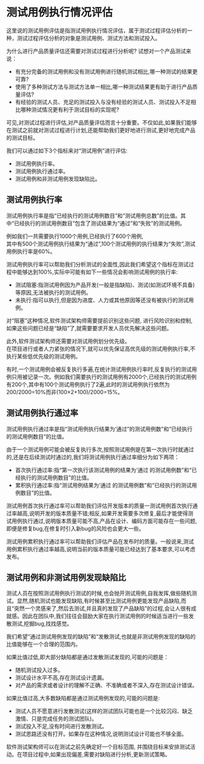 # 测试用例执行情况评估

这里说的测试用例评估是指测试用例执行情况评估，属于测试过程评估分析的一种，测试过程评估分析的对象是测试用例、测试方法和测试投入。

为什么进行产品质量评估还需要对测试过程进行分析呢?
试想对一个产品测试来说：   
- 有充分完备的测试用例和没有测试用例进行随机测试相比,哪一种测试的结果更可靠?
- 使用了多种测试方法与测试方法单一相比,哪一种测试结果更有助于进行产品质量评估?
- 有经验的测试人员、充足的测试投入与没有经验的测试人员、测试投入不足相比哪种测试情况更有利于测试目标的实现呢?

可见,对测试过程进行评估,对产品质量评估而言十分重要。不仅如此,如果我们能够在测试之前就对测试过程进行计划,还能帮助我们更好地进行测试,更好地完成产品的测试目标。

我们可以通过如下3个指标来对“测试用例”进行评估:   
- 测试用例执行率。
- 测试用例执行通过率。
- 测试用例和非测试用例发现缺陷比。

## 测试用例执行率

测试用例执行率是指“已经执行的测试用例数目”和“测试用例总数”的比值。其中“已经执行的测试用例数目”包含了测试结果为“通过”和“失败”的测试用例。

例如我们一共需要执行1000个用例,已经执行了600个用例,   
其中有500个测试用例执行结果为“通过”,100个测试用例的执行结果为“失败”,测试用例执行率是60%。

测试用例执行率可以帮助我们分析测试的全面性,因此我们希望这个指标在测试过程中能够达到100%,实际中可能有如下一些情况会影响测试用例的执行率:   
- 测试阻塞:指测试用例因为产品开发(一般是指缺陷)、测试(如测试环境不具备)等原因,无法被执行的测试用例。
- 未执行:指可以执行,但是因为进度、人力或其他原因等还没有被执行的测试用例。

对“阻塞”这种情况,软件测试架构师需要提前识别这些问题, 进行风险识别和控制,如果这些问题已经是“缺陷”了,就需要要求开发人员优先解决这些问题。

此外,软件测试架构师还需要对测试用例划分优先级。   
在项目进行或者人力紧张的情况下,就可以优先保证高优先级的测试用例执行率,不执行某些低优先级的测试用例。

有时,一个测试用例会被反复执行多遍,在统计测试用例执行率时,反复执行的测试用例只用被记录一次。例如我们需要执行的测试用例有2000个,已经执行的测试用例有200个,其中有100个测试用例执行了2遍,此时的测试用例执行依然为200/2000=10%而非(100×2+100)/2000=15%。

## 测试用例执行通过率

测试用例执行通过率是指“测试用例执行结果为‘通过”的测试用例数”和“已经执行的测试用例数目”的比值。

由于一个测试用例可能会被反复执行多次,按照测试用例是在第一次执行时就通过的,还是在后续测试时通过的,我们将测试用例执行通过率细分为如下两项：      
- 首次执行通过率:指“第一次执行该测试用例的结果为‘通过 的测试用例数”和“已经执行的测试用例数目”的比值。
- 累积执行通过率:指“测试用例结果为‘通过 的测试用例数”和“已经执行的测试用例数目”的比值。

测试用例首次执行通过率可以帮助我们评估开发版本的质量一测试用例首次执行通过率越高,说明开发的版本质量不错;相反,如果开发需要多次修复,最后才能使得测试用例执行通过,说明版本质量可能不高,产品在设计、编码方面可能存在一些问题,即便是修复bug,在修复时引入新bug的风险也会更大一些。

测试用例累积执行通过率可以帮助我们评估产品在发布时的质量。一般说来,测试用例累积执行通过率越高,说明当前的版本质量可能已经达到了基本要求,可以考虑发布。

## 测试用例和非测试用例发现缺陷比

测试人员在按照测试用例执行测试的时候,也会抛开测试用例,自我发挥,做些随机测试。显然,随机测试也能发现缺陷,有时候甚至比测试用例更能发现产品缺陷,而且“突然一个灵感来了,然后去测试,并且真的发现了产品缺陷”的过程,会让人很有成就感。因此在团队中,我们往往会鼓励大家在执行测试用例的时候适当进行一些发散测试,挖掘bug,找找感觉。

我们希望“通过测试用例发现的缺陷”和“发散测试,也就是非测试用例发现的缺陷的比值能够在一个合理的范围内。   

如果比值过低,即大部分缺陷都是通过发散测试发现的,可能的问题是：   
- 随机测试投入过多。
- 测试设计水平不高,存在测试设计遗漏。
- 对产品的需求或者设计的理解不正确、不准确或者不深入,存在测试设计错误。

如果比值过高,大多数缺陷都是通过测试用例发现的,可能的问题是:   
- 测试人员不愿意进行发散测试(这样的测试团队可能也是一个比较沉闷、缺乏激情、只是完成任务的测试团队)。
- 测试投入不足,没有时间进行发散测试。
- 测试思路还没有打开。如果存在这种情况,说明测试设计可能也不够全面。

软件测试架构师可以在测试之前先确定好一个目标范围, 并围绕目标来安排测试活动。在项目过程中,如果出现偏差,需要对缺陷进行分析,更新测试策略。


